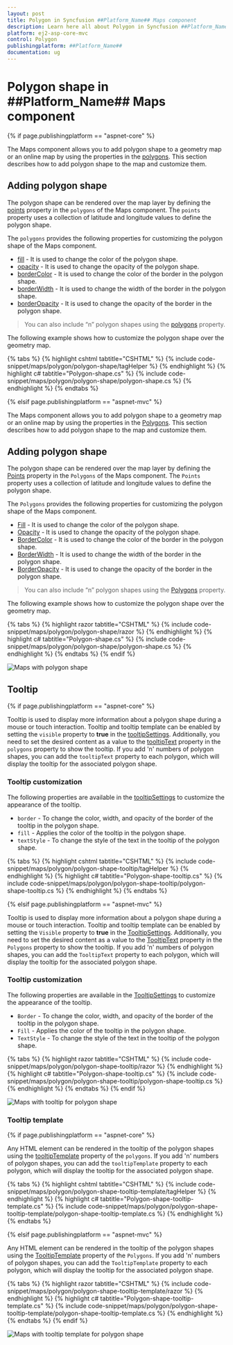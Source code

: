 ```yaml
---
layout: post
title: Polygon in Syncfusion ##Platform_Name## Maps component
description: Learn here all about Polygon in Syncfusion ##Platform_Name## Maps component of Syncfusion Essential JS 2 and more.
platform: ej2-asp-core-mvc
control: Polygon
publishingplatform: ##Platform_Name##
documentation: ug
---
```


# Polygon shape in ##Platform_Name## Maps component

{% if page.publishingplatform == "aspnet-core" %}

The Maps component allows you to add polygon shape to a geometry map or an online map by using the properties in the [polygons](https://help.syncfusion.com/cr/aspnetcore-js2/Syncfusion.EJ2.Maps.MapsPolygonSettings.html#Syncfusion_EJ2_Maps_MapsPolygonSettings_Polygons). This section describes how to add polygon shape to the map and customize them.

## Adding polygon shape

The polygon shape can be rendered over the map layer by defining the [points](https://help.syncfusion.com/cr/aspnetcore-js2/Syncfusion.EJ2.Maps.MapsPolygon.html#Syncfusion_EJ2_Maps_MapsPolygon_Points) property in the `polygons` of the Maps component. The `points` property uses a collection of latitude and longitude values to define the polygon shape.

The `polygons` provides the following properties for customizing the polygon shape of the Maps component.

* [fill](https://help.syncfusion.com/cr/aspnetcore-js2/Syncfusion.EJ2.Maps.MapsPolygon.html#Syncfusion_EJ2_Maps_MapsPolygon_Fill) - It is used to change the color of the polygon shape.
* [opacity](https://help.syncfusion.com/cr/aspnetcore-js2/Syncfusion.EJ2.Maps.MapsPolygon.html#Syncfusion_EJ2_Maps_MapsPolygon_Opacity) - It is used to change the opacity of the polygon shape.
* [borderColor](https://help.syncfusion.com/cr/aspnetcore-js2/Syncfusion.EJ2.Maps.MapsPolygon.html#Syncfusion_EJ2_Maps_MapsPolygon_BorderColor) - It is used to change the color of the border in the polygon shape.
* [borderWidth](https://help.syncfusion.com/cr/aspnetcore-js2/Syncfusion.EJ2.Maps.MapsPolygon.html#Syncfusion_EJ2_Maps_MapsPolygon_BorderWidth) - It is used to change the width of the border in the polygon shape.
* [borderOpacity](https://help.syncfusion.com/cr/aspnetcore-js2/Syncfusion.EJ2.Maps.MapsPolygon.html#Syncfusion_EJ2_Maps_MapsPolygon_BorderOpacity) - It is used to change the opacity of the border in the polygon shape.

> You can also include “n” polygon shapes using the [polygons](https://help.syncfusion.com/cr/aspnetcore-js2/Syncfusion.EJ2.Maps.MapsPolygonSettings.html#Syncfusion_EJ2_Maps_MapsPolygonSettings_Polygons) property.

The following example shows how to customize the polygon shape over the geometry map.

{% tabs %}
{% highlight cshtml tabtitle="CSHTML" %}
{% include code-snippet/maps/polygon/polygon-shape/tagHelper %}
{% endhighlight %}
{% highlight c# tabtitle="Polygon-shape.cs" %}
{% include code-snippet/maps/polygon/polygon-shape/polygon-shape.cs %}
{% endhighlight %}
{% endtabs %}

{% elsif page.publishingplatform == "aspnet-mvc" %}

The Maps component allows you to add polygon shape to a geometry map or an online map by using the properties in the [Polygons](https://help.syncfusion.com/cr/aspnetmvc-js2/Syncfusion.EJ2.Maps.MapsPolygonSettings.html#Syncfusion_EJ2_Maps_MapsPolygonSettings_Polygons). This section describes how to add polygon shape to the map and customize them.

## Adding polygon shape

The polygon shape can be rendered over the map layer by defining the [Points](https://help.syncfusion.com/cr/aspnetmvc-js2/Syncfusion.EJ2.Maps.MapsPolygon.html#Syncfusion_EJ2_Maps_MapsPolygon_Points) property in the `Polygons` of the Maps component. The `Points` property uses a collection of latitude and longitude values to define the polygon shape.

The `Polygons` provides the following properties for customizing the polygon shape of the Maps component.

* [Fill](https://help.syncfusion.com/cr/aspnetmvc-js2/Syncfusion.EJ2.Maps.MapsPolygon.html#Syncfusion_EJ2_Maps_MapsPolygon_Fill) - It is used to change the color of the polygon shape.
* [Opacity](https://help.syncfusion.com/cr/aspnetmvc-js2/Syncfusion.EJ2.Maps.MapsPolygon.html#Syncfusion_EJ2_Maps_MapsPolygon_Opacity) - It is used to change the opacity of the polygon shape.
* [BorderColor](https://help.syncfusion.com/cr/aspnetmvc-js2/Syncfusion.EJ2.Maps.MapsPolygon.html#Syncfusion_EJ2_Maps_MapsPolygon_BorderColor) - It is used to change the color of the border in the polygon shape.
* [BorderWidth](https://help.syncfusion.com/cr/aspnetmvc-js2/Syncfusion.EJ2.Maps.MapsPolygon.html#Syncfusion_EJ2_Maps_MapsPolygon_BorderWidth) - It is used to change the width of the border in the polygon shape.
* [BorderOpacity](https://help.syncfusion.com/cr/aspnetmvc-js2/Syncfusion.EJ2.Maps.MapsPolygon.html#Syncfusion_EJ2_Maps_MapsPolygon_BorderOpacity) - It is used to change the opacity of the border in the polygon shape.

> You can also include “n” polygon shapes using the [Polygons](https://help.syncfusion.com/cr/aspnetmvc-js2/Syncfusion.EJ2.Maps.MapsPolygonSettings.html#Syncfusion_EJ2_Maps_MapsPolygonSettings_Polygons) property.

The following example shows how to customize the polygon shape over the geometry map.

{% tabs %}
{% highlight razor tabtitle="CSHTML" %}
{% include code-snippet/maps/polygon/polygon-shape/razor %}
{% endhighlight %}
{% highlight c# tabtitle="Polygon-shape.cs" %}
{% include code-snippet/maps/polygon/polygon-shape/polygon-shape.cs %}
{% endhighlight %}
{% endtabs %}
{% endif %}


![Maps with polygon shape](./images/Polygon/PolygonShape.png)

## Tooltip

{% if page.publishingplatform == "aspnet-core" %}

Tooltip is used to display more information about a polygon shape during a mouse or touch interaction. Tooltip and tooltip template can be enabled by setting the `visible` property to **true** in the [tooltipSettings](https://help.syncfusion.com/cr/aspnetcore-js2/Syncfusion.EJ2.Maps.MapsPolygonSettings.html#Syncfusion_EJ2_Maps_MapsPolygonSettings_TooltipSettings). Additionally, you need to set the desired content as a value to the [tooltipText](https://help.syncfusion.com/cr/aspnetcore-js2/Syncfusion.EJ2.Maps.MapsPolygon.html#Syncfusion_EJ2_Maps_MapsPolygon_TooltipText) property in the `polygons` property to show the tooltip. If you add 'n' numbers of polygon shapes, you can add the `tooltipText` property to each polygon, which will display the tooltip for the associated polygon shape.

### Tooltip customization

The following properties are available in the [tooltipSettings](https://help.syncfusion.com/cr/aspnetcore-js2/Syncfusion.EJ2.Maps.MapsPolygonSettings.html#Syncfusion_EJ2_Maps_MapsPolygonSettings_TooltipSettings) to customize the appearance of the tooltip.

* `border` - To change the color, width, and opacity of the border of the tooltip in the polygon shape.
* `fill` - Applies the color of the tooltip in the polygon shape.
* `textStyle` - To change the style of the text in the tooltip of the polygon shape.

{% tabs %}
{% highlight cshtml tabtitle="CSHTML" %}
{% include code-snippet/maps/polygon/polygon-shape-tooltip/tagHelper %}
{% endhighlight %}
{% highlight c# tabtitle="Polygon-shape-tooltip.cs" %}
{% include code-snippet/maps/polygon/polygon-shape-tooltip/polygon-shape-tooltip.cs %}
{% endhighlight %}
{% endtabs %}

{% elsif page.publishingplatform == "aspnet-mvc" %}

Tooltip is used to display more information about a polygon shape during a mouse or touch interaction. Tooltip and tooltip template can be enabled by setting the `Visible` property to **true** in the [TooltipSettings](https://help.syncfusion.com/cr/aspnetmvc-js2/Syncfusion.EJ2.Maps.MapsPolygonSettings.html#Syncfusion_EJ2_Maps_MapsPolygonSettings_TooltipSettings). Additionally, you need to set the desired content as a value to the [TooltipText](https://help.syncfusion.com/cr/aspnetmvc-js2/Syncfusion.EJ2.Maps.MapsPolygon.html#Syncfusion_EJ2_Maps_MapsPolygon_TooltipText) property in the `Polygons` property to show the tooltip. If you add 'n' numbers of polygon shapes, you can add the `TooltipText` property to each polygon, which will display the tooltip for the associated polygon shape.

### Tooltip customization

The following properties are available in the [TooltipSettings](https://help.syncfusion.com/cr/aspnetmvc-js2/Syncfusion.EJ2.Maps.MapsPolygonSettings.html#Syncfusion_EJ2_Maps_MapsPolygonSettings_TooltipSettings) to customize the appearance of the tooltip.

* `Border` - To change the color, width, and opacity of the border of the tooltip in the polygon shape.
* `Fill` - Applies the color of the tooltip in the polygon shape.
* `TextStyle` - To change the style of the text in the tooltip of the polygon shape.

{% tabs %}
{% highlight razor tabtitle="CSHTML" %}
{% include code-snippet/maps/polygon/polygon-shape-tooltip/razor %}
{% endhighlight %}
{% highlight c# tabtitle="Polygon-shape-tooltip.cs" %}
{% include code-snippet/maps/polygon/polygon-shape-tooltip/polygon-shape-tooltip.cs %}
{% endhighlight %}
{% endtabs %}
{% endif %}

![Maps with tooltip for polygon shape](./images/Polygon/polygon-shape-tooltip.png)

### Tooltip template

{% if page.publishingplatform == "aspnet-core" %}

Any HTML element can be rendered in the tooltip of the polygon shapes using the [tooltipTemplate](https://help.syncfusion.com/cr/aspnetcore-js2/Syncfusion.EJ2.Maps.MapsPolygon.html#Syncfusion_EJ2_Maps_MapsPolygon_TooltipTemplate) property of the `polygons`. If you add 'n' numbers of polygon shapes, you can add the `tooltipTemplate` property to each polygon, which will display the tooltip for the associated polygon shape.

{% tabs %}
{% highlight cshtml tabtitle="CSHTML" %}
{% include code-snippet/maps/polygon/polygon-shape-tooltip-template/tagHelper %}
{% endhighlight %}
{% highlight c# tabtitle="Polygon-shape-tooltip-template.cs" %}
{% include code-snippet/maps/polygon/polygon-shape-tooltip-template/polygon-shape-tooltip-template.cs %}
{% endhighlight %}
{% endtabs %}

{% elsif page.publishingplatform == "aspnet-mvc" %}

Any HTML element can be rendered in the tooltip of the polygon shapes using the [TooltipTemplate](https://help.syncfusion.com/cr/aspnetmvc-js2/Syncfusion.EJ2.Maps.MapsPolygon.html#Syncfusion_EJ2_Maps_MapsPolygon_TooltipTemplate) property of the `Polygons`. If you add 'n' numbers of polygon shapes, you can add the `TooltipTemplate` property to each polygon, which will display the tooltip for the associated polygon shape.

{% tabs %}
{% highlight razor tabtitle="CSHTML" %}
{% include code-snippet/maps/polygon/polygon-shape-tooltip-template/razor %}
{% endhighlight %}
{% highlight c# tabtitle="Polygon-shape-tooltip-template.cs" %}
{% include code-snippet/maps/polygon/polygon-shape-tooltip-template/polygon-shape-tooltip-template.cs %}
{% endhighlight %}
{% endtabs %}
{% endif %}

![Maps with tooltip template for polygon shape](./images/Polygon/polygon-shape-tooltip-template.png)
